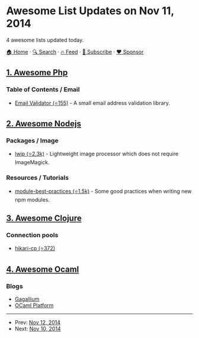 # Awesome List Updates on Nov 11, 2014

4 awesome lists updated today.

[🏠 Home](/README.md) · [🔍 Search](https://www.trackawesomelist.com/search/) · [🔥 Feed](https://www.trackawesomelist.com/rss.xml) · [📮 Subscribe](https://trackawesomelist.us17.list-manage.com/subscribe?u=d2f0117aa829c83a63ec63c2f&id=36a103854c) · [❤️  Sponsor](https://github.com/sponsors/theowenyoung)



## [1. Awesome Php](/content/ziadoz/awesome-php/README.md)

### Table of Contents / Email

*   [Email Validator (⭐155)](https://github.com/nojacko/email-validator) - A small email address validation library.

## [2. Awesome Nodejs](/content/sindresorhus/awesome-nodejs/README.md)

### Packages / Image

*   [lwip (⭐2.3k)](https://github.com/EyalAr/lwip) - Lightweight image processor which does not require ImageMagick.

### Resources / Tutorials

*   [module-best-practices (⭐1.5k)](https://github.com/mattdesl/module-best-practices) - Some good practices when writing new npm modules.

## [3. Awesome Clojure](/content/razum2um/awesome-clojure/README.md)

### Connection pools

*   [hikari-cp (⭐372)](https://github.com/tomekw/hikari-cp)

## [4. Awesome Ocaml](/content/ocaml-community/awesome-ocaml/README.md)

### Blogs

*   [Gagallium](http://gallium.inria.fr/blog/)
*   [OCaml Platform](https://opam.ocaml.org/blog/)

---

- Prev: [Nov 12, 2014](/content/2014/11/12/README.md)
- Next: [Nov 10, 2014](/content/2014/11/10/README.md)